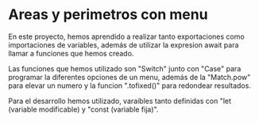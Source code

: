 # Areas y perimetros con menu

En este proyecto, hemos aprendido a realizar tanto exportaciones como importaciones de variables,
además de utilizar la expresion await para llamar a funciones que hemos creado.

Las funciones que hemos utilizado son "Switch" junto con "Case" para programar la diferentes opciones de un menu, además de la "Match.pow" para elevar un numero y la funcion ".tofixed()" para redondear resultados.

Para el desarrollo hemos utilizado, varaibles tanto definidas con "let (variable modificable) y "const (variable fija)".

